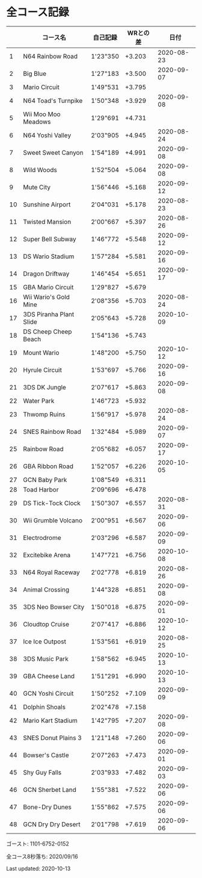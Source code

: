 # 全コース記録

||コース名|自己記録|WRとの差|日付
|--|--|--|--|--|
|1|N64 Rainbow Road|1'23"350|+3.203|2020-08-23|
|2|Big Blue|1'27"183|+3.500|2020-09-07|
|3|Mario Circuit|1'49"531|+3.795||
|4|N64 Toad's Turnpike|1'50"348|+3.929|2020-09-08|
|5|Wii Moo Moo Meadows|1'29"691|+4.731||
|6|N64 Yoshi Valley|2'03"905|+4.945|2020-08-24|
|7|Sweet Sweet Canyon|1'54"189|+4.991|2020-09-08|
|8|Wild Woods|1'52"504|+5.064|2020-09-08|
|9|Mute City|1'56"446|+5.168|2020-09-12|
|10|Sunshine Airport|2'04"031|+5.178|2020-08-23|
|11|Twisted Mansion|2'00"667|+5.397|2020-08-26|
|12|Super Bell Subway|1'46"772|+5.548|2020-09-12|
|13|DS Wario Stadium|1'57"284|+5.581|2020-09-16|
|14|Dragon Driftway|1'46"454|+5.651|2020-09-17|
|15|GBA Mario Circuit|1'29"827|+5.679||
|16|Wii Wario's Gold Mine|2'08"356|+5.703|2020-08-24|
|17|3DS Piranha Plant Slide|2'05"643|+5.728|2020-10-09|
|18|DS Cheep Cheep Beach|1'54"136|+5.743||
|19|Mount Wario|1'48"200|+5.750|2020-10-12|
|20|Hyrule Circuit|1'53"697|+5.766|2020-09-16|
|21|3DS DK Jungle|2'07"617|+5.863|2020-09-08|
|22|Water Park|1'46"723|+5.932||
|23|Thwomp Ruins|1'56"917|+5.978|2020-08-24|
|24|SNES Rainbow Road|1'32"484|+5.989|2020-09-07|
|25|Rainbow Road|2'05"682|+6.057|2020-09-17|
|26|GBA Ribbon Road|1'52"057|+6.226|2020-10-05|
|27|GCN Baby Park|1'08"549|+6.311||
|28|Toad Harbor|2'09"696|+6.478||
|29|DS Tick-Tock Clock|1'50"307|+6.557|2020-08-31|
|30|Wii Grumble Volcano|2'00"951|+6.567|2020-09-06|
|31|Electrodrome|2'03"296|+6.587|2020-09-09|
|32|Excitebike Arena|1'47"721|+6.756|2020-10-08|
|33|N64 Royal Raceway|2'02"778|+6.819|2020-08-26|
|34|Animal Crossing|1'44"328|+6.851|2020-09-08|
|35|3DS Neo Bowser City|1'50"018|+6.875|2020-09-01|
|36|Cloudtop Cruise|2'07"417|+6.886|2020-10-12|
|37|Ice Ice Outpost|1'53"561|+6.919|2020-08-25|
|38|3DS Music Park|1'58"562|+6.945|2020-10-13|
|39|GBA Cheese Land|1'51"291|+6.990|2020-10-13|
|40|GCN Yoshi Circuit|1'50"252|+7.109|2020-09-09|
|41|Dolphin Shoals|2'02"478|+7.158||
|42|Mario Kart Stadium|1'42"795|+7.207|2020-09-08|
|43|SNES Donut Plains 3|1'21"148|+7.260|2020-09-06|
|44|Bowser's Castle|2'07"263|+7.473|2020-09-01|
|45|Shy Guy Falls|2'03"933|+7.482|2020-09-03|
|46|GCN Sherbet Land|1'55"381|+7.522|2020-09-06|
|47|Bone-Dry Dunes|1'55"862|+7.575|2020-09-06|
|48|GCN Dry Dry Desert|2'01"798|+7.619|2020-09-06|

ゴースト: 1101-6752-0152

全コース8秒落ち: 2020/09/16

Last updated: 2020-10-13
